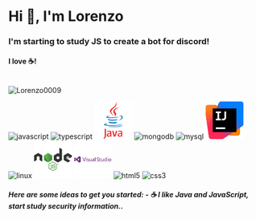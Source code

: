 <h1> Hi 👋, I'm Lorenzo </h1>

<h3> I'm starting to study JS to create a bot for discord!</h3>

<h4>I love ☕!</h4>

<br /><a>
    <img src="https://github-readme-stats.vercel.app/api?username=Lorenzo0009&show_icons=true&theme=dracula&count_private=true"
        alt="Lorenzo0009" />
</a> <br/>


<img src="https://devicons.github.io/devicon/devicon.git/icons/javascript/javascript-original.svg" alt="javascript" width="75" height="75"/>
<img src="https://devicons.github.io/devicon/devicon.git/icons/typescript/typescript-original.svg" alt="typescript" width="75" height="75"/>
<img src="https://github.com/devicons/devicon/blob/master/icons/java/java-original-wordmark.svg" alt="java" width="75" height="75"/>
<img src="https://devicons.github.io/devicon/devicon.git/icons/mongodb/mongodb-original-wordmark.svg" alt="mongodb" width="75" height="75"/>
<img src="https://devicons.github.io/devicon/devicon.git/icons/mysql/mysql-original-wordmark.svg" alt="mysql" width="75" height="75"/>
<img src="https://github.com/devicons/devicon/blob/master/icons/intellij/intellij-original.svg " alt="intellij " width="75" height="75"/>
<img src="https://devicons.github.io/devicon/devicon.git/icons/linux/linux-original.svg" alt="linux" width="75" height="75"/>
<img src="https://github.com/devicons/devicon/blob/master/icons/nodejs/nodejs-original-wordmark.svg " alt="nodejs " width="75" height="75"/>
<img src="https://github.com/devicons/devicon/blob/master/icons/visualstudio/visualstudio-plain-wordmark.svg" alt="visual studio" width="75" height="75" />
<img src="https://devicons.github.io/devicon/devicon.git/icons/html5/html5-original-wordmark.svg" alt="html5" width="75" height="75"/>
<img src="https://devicons.github.io/devicon/devicon.git/icons/css3/css3-original-wordmark.svg" alt="css3" width="75" height="75"/>

<h5>
Here are some ideas to get you started:
- ☕ I like Java and JavaScript, start study security information.. </h5>